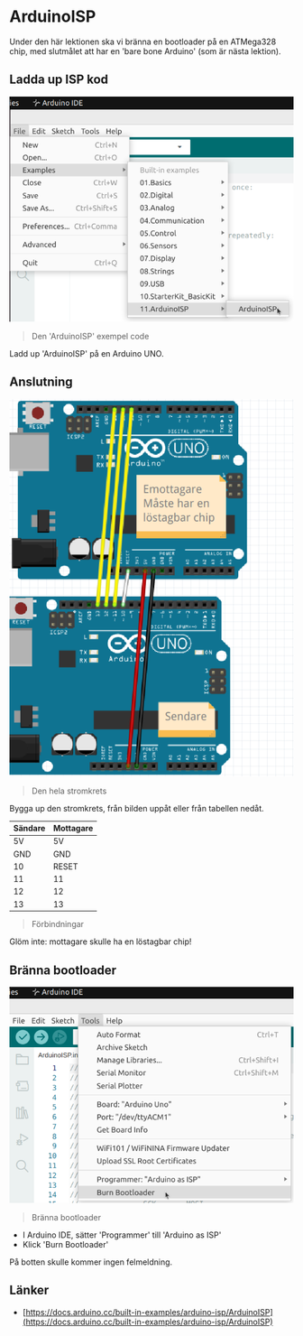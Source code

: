 # ArduinoISP

Under den här lektionen ska vi bränna en bootloader på en ATMega328 chip,
med slutmålet att har en 'bare bone Arduino' (som är nästa lektion).

## Ladda up ISP kod

![Bild](arduino_ide_example.png)

> Den 'ArduinoISP' exempel code

Ladd up 'ArduinoISP' på en Arduino UNO.

## Anslutning

![Bild](ansluting_allt.png)

> Den hela stromkrets

Bygga up den stromkrets, från bilden uppåt
eller från tabellen nedåt.

Sändare|Mottagare
-------|----------
5V     |5V
GND    |GND
10     |RESET
11     |11
12     |12
13     |13

> Förbindningar

Glöm inte: mottagare skulle ha en löstagbar chip!

## Bränna bootloader

![Bild](arduino_ide_burn_bootloader.png)

> Bränna bootloader

- I Arduino IDE, sätter 'Programmer' till 'Arduino as ISP'
- Klick 'Burn Bootloader'

På botten skulle kommer ingen felmeldning.

## Länker

- [https://docs.arduino.cc/built-in-examples/arduino-isp/ArduinoISP](https://docs.arduino.cc/built-in-examples/arduino-isp/ArduinoISP)
